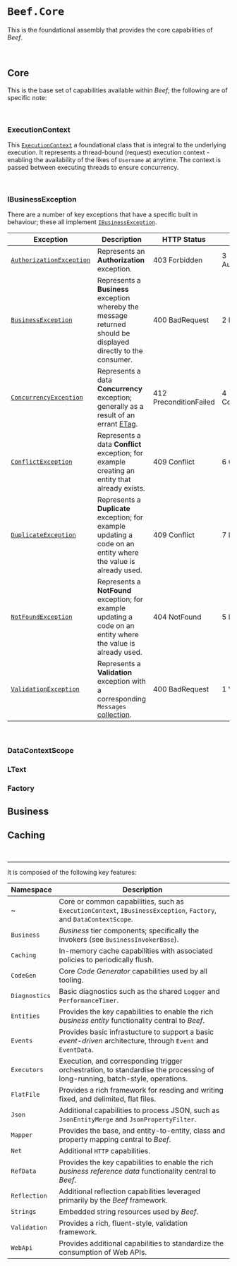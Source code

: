 # `Beef.Core`

This is the foundational assembly that provides the core capabilities of _Beef_.

<br/>

## Core

This is the base set of capabilities available within _Beef_; the following are of specific note:

<br/>

### ExecutionContext

This [`ExecutionContext`](./ExecutionContext.cs) a foundational class that is integral to the underlying execution. It represents a thread-bound (request) execution context - enabling the availability of the likes of `Username` at anytime. The context is passed between executing threads to ensure concurrency.

<br/>

### IBusinessException

There are a number of key exceptions that have a specific built in behaviour; these all implement [`IBusinessException`](./IBusinessException.cs).

Exception | Description | HTTP Status | [`ErrorType`](./ErrorType.cs) | SQL
-|-|-|-|-
[`AuthorizationException`](./AuthorizationException.cs) | Represents an **Authorization** exception. | 403 Forbidden | 3 AuthorizationError | [`spThrowAuthorizationException`](../../tools/Beef.Database.Core/Schema/dbo/Stored&#32;Procedures/spThrowAuthorizationException.sql)
[`BusinessException`](./BusinessException.cs) | Represents a **Business** exception whereby the message returned should be displayed directly to the consumer. | 400 BadRequest | 2 BusinessError | [`spThrowBusinessException`](../../tools/Beef.Database.Core/Schema/dbo/Stored&#32;Procedures/spThrowBusinessException.sql)
[`ConcurrencyException`](./ConcurrencyException.cs) | Represents a data **Concurrency** exception; generally as a result of an errant [ETag](./Entities/IETag.cs). | 412 PreconditionFailed | 4 ConcurrencyError | [`spThrowConcurrencyException`](../../tools/Beef.Database.Core/Schema/dbo/Stored&#32;Procedures/spThrowConcurrencyException.sql)
[`ConflictException`](./ConflictException.cs) | Represents a data **Conflict** exception; for example creating an entity that already exists. | 409 Conflict | 6 ConflictError | [`spThrowConflictException`](../../tools/Beef.Database.Core/Schema/dbo/Stored&#32;Procedures/spThrowConflictException.sql)
[`DuplicateException`](./DuplicateException.cs) | Represents a **Duplicate** exception; for example updating a code on an entity where the value is already used. | 409 Conflict | 7 DuplicateError | [`spThrowDuplicateException`](../../tools/Beef.Database.Core/Schema/dbo/Stored&#32;Procedures/spThrowDuplicateException.sql)
[`NotFoundException`](./NotFoundException.cs) | Represents a **NotFound** exception; for example updating a code on an entity where the value is already used. | 404 NotFound | 5 NotFoundError | [`spThrowNotFoundException`](../../tools/Beef.Database.Core/Schema/dbo/Stored&#32;Procedures/spThrowNotFoundException.sql)
[`ValidationException`](./ValidationException.cs) | Represents a **Validation** exception with a corresponding `Messages` [collection](./Entities/MessageItemCollection.cs). | 400 BadRequest | 1 ValidationError | [`spThrowValidationException`](../../tools/Beef.Database.Core/Schema/dbo/Stored&#32;Procedures/spThrowValidationException.sql)
 
<br/>

### DataContextScope

### LText

### Factory

## Business

## Caching


<br/>

-----

It is composed of the following key features:

Namespace | Description
-|-
~ | Core or common capabilities, such as `ExecutionContext`, `IBusinessException`, `Factory`, and `DataContextScope`.
`Business` | _Business_ tier components; specifically the invokers (see `BusinessInvokerBase`). 
`Caching` | In-memory cache capabilities with associated policies to periodically flush.
`CodeGen` | Core _Code Generator_ capabilities used by all tooling.
`Diagnostics` | Basic diagnostics such as the shared `Logger` and `PerformanceTimer`.
`Entities` | Provides the key capabilities to enable the rich _business entity_ functionality central to _Beef_.
`Events` | Provides basic infrastucture to support a basic _event-driven_ architecture, through `Event` and `EventData`. 
`Executors` | Execution, and corresponding trigger orchestration, to standardise the processing of long-running, batch-style, operations.
`FlatFile` | Provides a rich framework for reading and writing fixed, and delimited, flat files.
`Json` | Additional capabilities to process JSON, such as `JsonEntityMerge` and `JsonPropertyFilter`.
`Mapper` | Provides the base, and entity-to-entity, class and property mapping central to _Beef_.
`Net` | Additional `HTTP` capabilities.
`RefData` | Provides the key capabilities to enable the rich _business reference data_ functionality central to _Beef_.
`Reflection` | Additional reflection capabilities leveraged primarily by the _Beef_ framework.
`Strings` | Embedded string resources used by _Beef_.
`Validation` | Provides a rich, fluent-style, validation framework.
`WebApi` | Provides additional capabilities to standardize the consumption of Web APIs.